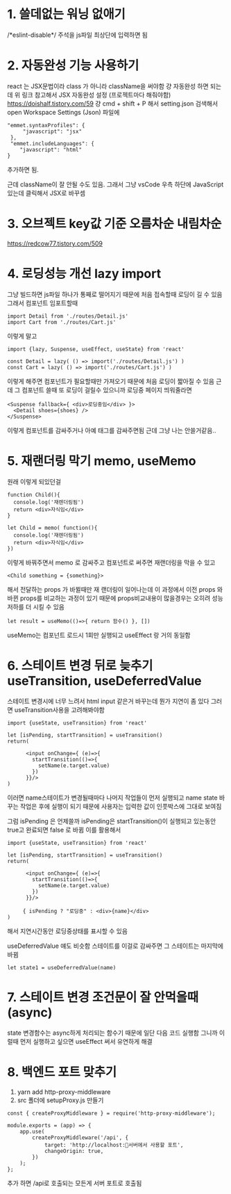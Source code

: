 # 1. 쓸데없는 워닝 없애기
/\*eslint-disable\*/
주석을 js파일 최상단에 입력하면 됨


# 2. 자동완성 기능 사용하기
react 는 JSX문법이라 class 가 아니라 className을 써야함
걍 자동완성 하면 되는데 위 링크 참고해서 JSX 자동완성 설정 (프로젝트마다 해줘야함)
https://doishalf.tistory.com/59
걍 cmd + shift + P 해서 setting.json 검색해서 open Workspace Settings (Json) 파일에
```
"emmet.syntaxProfiles": {
     "javascript": "jsx" 
 },
 "emmet.includeLanguages": {
    "javascript": "html"
}
```
추가하면 됨.

근데 className이 잘 안될 수도 있음. 그래서 그냥 vsCode 우측 하단에 JavaScript있는데 클릭해서 JSX로 바꾸셈

# 3. 오브젝트 key값 기준 오름차순 내림차순
https://redcow77.tistory.com/509

# 4. 로딩성능 개선 lazy import
그냥 빌드하면 js파일 하나가 통째로 떨어지기 때문에 처음 접속할때 로딩이 길 수 있음
그래서 컴포넌트 임포트할때
```
import Detail from './routes/Detail.js'
import Cart from './routes/Cart.js'
```

이렇게 말고
```
import {lazy, Suspense, useEffect, useState} from 'react'

const Detail = lazy( () => import('./routes/Detail.js') )
const Cart = lazy( () => import('./routes/Cart.js') )
```
이렇게 해주면 컴포넌트가 필요할때만 가져오기 때문에 처음 로딩이 짧아질 수 있음
근데 그 컴포넌트 쓸때 또 로딩이 걸릴수 있으니까 로딩중 페이지 띄워줄라면
```
<Suspense fallback={ <div>로딩중임</div> }>
  <Detail shoes={shoes} />
</Suspense>
```
이렇게 컴포넌트를 감싸주거나 아예 <Routes>태그를 감싸주면됨
근데 그냥 나는 안쓸거같음..

# 5. 재랜더링 막기 memo, useMemo
원래 이렇게 되있던걸
```
function Child(){
  console.log('재렌더링됨')
  return <div>자식임</div>
}
```
```
let Child = memo( function(){
  console.log('재렌더링됨')
  return <div>자식임</div>
})
```
이렇게 바꿔주면서 memo 로 감싸주고
컴포넌트로 써주면 재랜더링을 막을 수 있고
```
<Child something = {something}>
```
해서 전달하는 props 가 바뀔때만 재 랜더링이 일어나는데
이 과정에서 이전 props 와 바뀐 props를 비교하는 과정이 있기 때문에 props비교내용이 많을경우는 오히려 성능저하를 더 시킬 수 있음

```
let result = useMemo(()=>{ return 함수() }, [])
```
useMemo는 컴포넌트 로드시 1회만 실행되고 useEffect 랑 거의 동일함

# 6. 스테이트 변경 뒤로 늦추기 useTransition, useDeferredValue
스테이트 변경시에 너무 느려서 html input 같은거 바꾸는데 뭔가 지연이 좀 있다 그러면 useTransition사용을 고려해봐야함

```
import {useState, useTransition} from 'react'

let [isPending, startTransition] = useTransition()
return(

      <input onChange={ (e)=>{ 
        startTransition(()=>{
          setName(e.target.value) 
        })
      }}/>
)
```
이러면 name스테이트가 변경될때마다 나머지 작업들이 먼저 실행되고 name state 바꾸는 작업은 후에 실행이 되기 때문에 사용자는 입력한 값이 인풋박스에 그대로 보여짐

그럼 isPending 은 언제쓸까
isPending은 startTransition()이 실행되고 있는동안 true고 완료되면 false 로 바뀜
이를 활용해서

```
import {useState, useTransition} from 'react'

let [isPending, startTransition] = useTransition()
return(

      <input onChange={ (e)=>{ 
        startTransition(()=>{
          setName(e.target.value) 
        })
      }}/>

     { isPending ? "로딩중" : <div>{name}</div>
)
```

해서 지연시간동안 로딩중상태를 표시할 수 있음

useDeferredValue 얘도 비슷함
스테이트를 이걸로 감싸주면 그 스테이트는 마지막에 바뀜
```
let state1 = useDeferredValue(name)
```

# 7. 스테이트 변경 조건문이 잘 안먹을때 (async)
state 변경함수는 async하게 처리되는 함수기 때문에 일단 다음 코드 실행함
그니까 이럴때 먼저 실행하고 싶으면 useEffect 써서 유연하게 해결

# 8. 백엔드 포트 맞추기
1. yarn add http-proxy-middleware
2. src 폴더에 setupProxy.js 만들기
```
const { createProxyMiddleware } = require('http-proxy-middleware');

module.exports = (app) => {
	app.use(
		createProxyMiddleware('/api', {
			target: 'http://localhost:서버에서 사용할 포트', 
			changeOrigin: true,
		})
	);
};
```
추가 하면 /api로 호출되는 모든게 서버 포트로 호출됨


